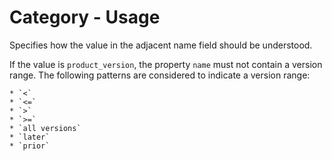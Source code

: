 # Category - Usage

Specifies how the value in the adjacent name field should be understood.

If the value is `product_version`, the property `name` must not contain a version range. The following patterns are considered to indicate a version range:

    * `<`
    * `<=`
    * `>`
    * `>=`
    * `all versions`
    * `later`
    * `prior`
